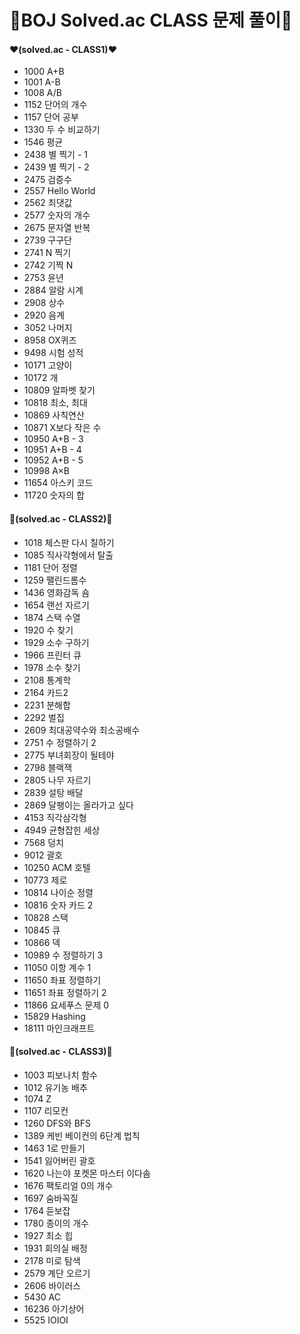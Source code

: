  


# 🎯BOJ Solved.ac CLASS 문제 풀이🎯

#### ❤(solved.ac - CLASS1)❤
  - 1000 A+B
  - 1001 A-B
  - 1008 A/B
  - 1152 단어의 개수
  - 1157 단어 공부
  - 1330 두 수 비교하기
  - 1546 평균
  - 2438 별 찍기 - 1
  - 2439 별 찍기 - 2
  - 2475 검증수
  - 2557 Hello World
  - 2562 최댓값
  - 2577 숫자의 개수
  - 2675 문자열 반복
  - 2739 구구단
  - 2741 N 찍기
  - 2742 기찍 N
  - 2753 윤년
  - 2884 알람 시계
  - 2908 상수
  - 2920 음계
  - 3052 나머지
  - 8958 OX퀴즈
  - 9498 시험 성적
  - 10171 고양이
  - 10172 개
  - 10809 알파벳 찾기
  - 10818 최소, 최대
  - 10869 사칙연산
  - 10871 X보다 작은 수
  - 10950 A+B - 3
  - 10951 A+B - 4
  - 10952 A+B - 5
  - 10998 A×B
  - 11654 아스키 코드
  - 11720 숫자의 합
 
#### 🧡(solved.ac - CLASS2)🧡
  - 1018 체스판 다시 칠하기
  - 1085 직사각형에서 탈출
  - 1181 단어 정렬
  - 1259 팰린드롬수
  - 1436 영화감독 숌
  - 1654 랜선 자르기
  - 1874 스택 수열
  - 1920 수 찾기
  - 1929 소수 구하기
  - 1966 프린터 큐
  - 1978 소수 찾기
  - 2108 통계학
  - 2164 카드2
  - 2231 분해합
  - 2292 벌집
  - 2609 최대공약수와 최소공배수
  - 2751 수 정렬하기 2
  - 2775 부녀회장이 될테야
  - 2798 블랙잭
  - 2805 나무 자르기
  - 2839 설탕 배달
  - 2869 달팽이는 올라가고 싶다
  - 4153 직각삼각형
  - 4949 균형잡힌 세상
  - 7568 덩치
  - 9012 괄호
  - 10250 ACM 호텔
  - 10773 제로
  - 10814 나이순 정렬
  - 10816 숫자 카드 2
  - 10828 스택
  - 10845 큐
  - 10866 덱
  - 10989 수 정렬하기 3
  - 11050 이항 계수 1
  - 11650 좌표 정렬하기
  - 11651 좌표 정렬하기 2
  - 11866 요세푸스 문제 0
  - 15829 Hashing
  - 18111 마인크래프트
  
#### 💛(solved.ac - CLASS3)💛
  - 1003 피보나치 함수
  - 1012 유기농 배추
  - 1074 Z
  - 1107 리모컨
  - 1260 DFS와 BFS
  - 1389 케빈 베이컨의 6단계 법칙
  - 1463 1로 만들기
  - 1541 잃어버린 괄호
  - 1620 나는야 포켓몬 마스터 이다솜
  - 1676 팩토리얼 0의 개수
  - 1697 숨바꼭질
  - 1764 듣보잡
  - 1780 종이의 개수
  - 1927 최소 힙
  - 1931 회의실 배정
  - 2178 미로 탐색
  - 2579 계단 오르기
  - 2606 바이러스
  - 5430 AC
  - 16236 아기상어
  - 5525 IOIOI
